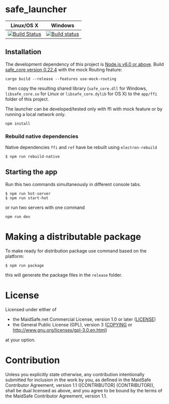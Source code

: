 # safe_launcher

|Linux/OS X|Windows|
|:---:|:--------:|
|[![Build Status](https://travis-ci.org/maidsafe/safe_launcher.svg?branch=master)](https://travis-ci.org/maidsafe/safe_launcher)|[![Build status](https://ci.appveyor.com/api/projects/status/xnsjhx27snoh4lmy?svg=true)](https://ci.appveyor.com/project/MaidSafe-QA/safe-launcher/branch/master)|


## Installation
The development dependency of this project is [Node.js v6.0 or above](https://nodejs.org/download/release/v6.0.0/).
Build [safe_core version 0.22.4](https://github.com/maidsafe/safe_core) with the mock Routing feature:
 
```
cargo build --release --features use-mock-routing
```
 
then copy the resulting shared library (`safe_core.dll` for Windows, `libsafe_core.so` for Linux or `libsafe_core.dylib` for OS X) to the `app/ffi` folder of this project.

The launcher can be developed/tested only with ffi with mock feature or by running a local network only.


```
npm install
```

### Rebuild native dependencies
Native dependencies `ffi` and `ref` have be rebuilt using `electron-rebuild`

```
$ npm run rebuild-native
```

## Starting the app


Run this two commands simultaneously in different console tabs.
```
$ npm run hot-server
$ npm run start-hot
```
or run two servers with one command
```
npm run dev
```

# Making a distributable package

To make ready for distribution package use command based on the platform:
```
$ npm run package
```

this will generate the package files in the `release` folder.

# License

Licensed under either of

* the MaidSafe.net Commercial License, version 1.0 or later ([LICENSE](LICENSE))
* the General Public License (GPL), version 3 ([COPYING](COPYING) or http://www.gnu.org/licenses/gpl-3.0.en.html)

at your option.

# Contribution

Unless you explicitly state otherwise, any contribution intentionally submitted for inclusion in the
work by you, as defined in the MaidSafe Contributor Agreement, version 1.1 ([CONTRIBUTOR]
(CONTRIBUTOR)), shall be dual licensed as above, and you agree to be bound by the terms of the
MaidSafe Contributor Agreement, version 1.1.
